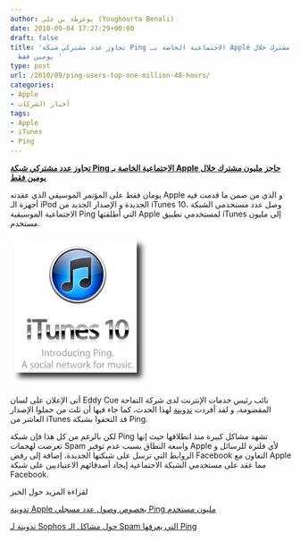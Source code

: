```yaml
---
author: يوغرطة بن علي (Youghourta Benali)
date: 2010-09-04 17:27:29+00:00
draft: false
title: 'تجاوز عدد مشتركي شبكة Ping الاجتماعية الخاصة بـ Apple حاجز مليون مشترك خلال
  يومين فقط '
type: post
url: /2010/09/ping-users-top-one-million-48-hours/
categories:
- Apple
- أخبار الشركات
tags:
- Apple
- iTunes
- Ping
---
```


**[تجاوز عدد مشتركي شبكة Ping الاجتماعية الخاصة بـ Apple حاجز مليون مشترك خلال يومين فقط](https://www.it-scoop.com/2010/09/ping-users-top-one-million-48-hours)**




يومان فقط على المؤتمر الموسيقي الذي عقدته Apple و الذي من ضمن ما قدمت فيه أجهزة الـ iPod الجديدة و الإصدار الجديد من iTunes 10، وصل عدد مستخدمي الشبكة الاجتماعية الموسيقية Ping التي أطلقتها Apple لمستخدمي تطبيق iTunes إلى مليون مستخدم.




[![](itunes10-250.png)
](https://www.it-scoop.com/2010/09/ping-users-top-one-million-48-hours)


أتى الإعلان على لسان Eddy Cue نائب رئيس خدمات الإنترنت لدى شركة التفاحة المقضومة، و لقد أفردت [تدوينة](http://www.mac4ever.com/news/57150/apple_annonce_1_million_de_ping_en_48_heures/) لهذا الحدث، كما جاء فيها أن ثلث من حملوا الإصدار العاشر من iTunes قد التحقوا بشبكة Ping.

لكن بالرغم من كل هذا فإن شبكة Ping تشهد مشاكل كبيرة منذ انطلاقها حيث إنها تعرضت لهجمات Spam واسعة النطاق بسبب عدم توفير Apple لأي فلترة للرسائل و الروابط التي ترسل على شبكتها الجديدة، إضافة إلى رفض Facebook التعاون مع Apple مما عقد على مستخدمي الشبكة الاجتماعية إيجاد أصدقائهم الاعتياديين على شبكة Facebook.

لقراءة المزيد حول الخبر

[تدوينة Apple بخصوص وصول عدد مسجلي Ping مليون مستخدم](http://www.apple.com/pr/library/2010/09/03ping.html)

[تدوينة لـ Sophos حول مشاكل الـ Spam التي يعرفها Ping](http://www.sophos.com/blogs/chetw/g/2010/09/02/apple-pingd-comment-spam-coming/)
